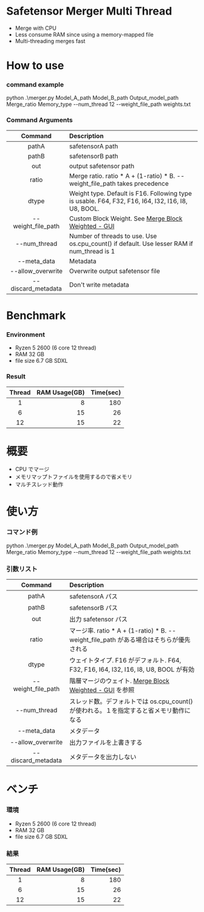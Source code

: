 # Safetensor Merger Multi Thread
- Merge with CPU
- Less consume RAM since using a memory-mapped file
- Multi-threading merges fast

# How to use
### command example
python .\merger.py Model_A_path Model_B_path Output_model_path Merge_ratio Memory_type --num_thread 12 --weight_file_path weights.txt

### Command Arguments
|Command|Description|
|:---:|:---|
|pathA|safetensorA path|
|pathB|safetensorB path|
|out|output safetensor path|
|ratio|Merge ratio. ratio * A + (1-ratio) * B. --weight_file_path takes precedence|
|dtype|Weight type. Default is F16. Following type is usable. F64, F32, F16, I64, I32, I16, I8, U8, BOOL.|
|--weight_file_path|Custom Block Weight. See [Merge Block Weighted - GUI](https://github.com/bbc-mc/sdweb-merge-block-weighted-gui)|
|--num_thread|Number of threads to use. Use os.cpu_count() if default. Use lesser RAM if num_thread is 1|
|--meta_data|Metadata|
|--allow_overwrite|Overwrite output safetensor file|
|--discard_metadata|Don't write metadata|

# Benchmark
### Environment
- Ryzen 5 2600 (6 core 12 thread)
- RAM 32 GB
- file size 6.7 GB SDXL

### Result
|Thread|RAM Usage(GB)|Time(sec)|
|:---:|---:|---:|
|1|8|180|
|6|15|26|
|12|15|22|

# 概要
- CPU でマージ
- メモリマップトファイルを使用するので省メモリ
- マルチスレッド動作

# 使い方
### コマンド例
python .\merger.py Model_A_path Model_B_path Output_model_path Merge_ratio Memory_type --num_thread 12 --weight_file_path weights.txt

### 引数リスト
|Command|Description|
|:---:|:---|
|pathA|safetensorA パス|
|pathB|safetensorB パス|
|out|出力 safetensor パス|
|ratio|マージ率. ratio * A + (1-ratio) * B. --weight_file_path がある場合はそちらが優先される|
|dtype|ウェイトタイプ. F16 がデフォルト. F64, F32, F16, I64, I32, I16, I8, U8, BOOL が有効|
|--weight_file_path|階層マージのウェイト. [Merge Block Weighted - GUI](https://github.com/bbc-mc/sdweb-merge-block-weighted-gui) を参照|
|--num_thread|スレッド数。デフォルトでは os.cpu_count() が使われる。１を指定すると省メモリ動作になる|
|--meta_data|メタデータ|
|--allow_overwrite|出力ファイルを上書きする|
|--discard_metadata|メタデータを出力しない|

# ベンチ
### 環境
- Ryzen 5 2600 (6 core 12 thread)
- RAM 32 GB
- file size 6.7 GB SDXL

### 結果
|Thread|RAM Usage(GB)|Time(sec)|
|:---:|---:|---:|
|1|8|180|
|6|15|26|
|12|15|22|
